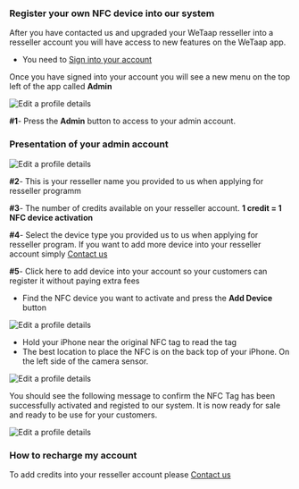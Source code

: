 ### **Register your own NFC device into our system** <a name="register-nfc-device"></a>

After you have contacted us and upgraded your WeTaap resseller into a resseller account you will have access to new features on the WeTaap app.

- You need to [Sign into your account](../tutorials/how-to-sign-in.md)

Once you have signed into your account you will see a new menu on the top left of the app called **Admin**

![Edit a profile details](../images/resseller/resseller-1.jpg)

**#1**- Press the **Admin** button to access to your admin account.

### **Presentation of your admin account** <a name="presentation-admin-account"></a>

![Edit a profile details](../images/resseller/resseller-2.jpg)

**#2**- This is your resseller name you provided to us when applying for resseller programm

**#3**- The number of credits available on your resseller account. **1 credit = 1 NFC device activation**

**#4**- Select the device type you provided us to us when applying for resseller program. If you want to add more device into your resseller account simply [Contact us](../contact-us.md)

**#5**- Click here to add device into your account so your customers can register it without paying extra fees

- Find the NFC device you want to activate and press the **Add Device** button

![Edit a profile details](../images/resseller/resseller-3.jpg)

- Hold your iPhone near the original NFC tag to read the tag
- The best location to place the NFC is on the back top of your iPhone. On the left side of the camera sensor.

![Edit a profile details](../images/resseller/resseller-4.jpg)

You should see the following message to confirm the NFC Tag has been successfully activated and registed to our system. It is now ready for sale and ready to be use for your customers.

![Edit a profile details](../images/resseller/resseller-5.jpg)

### **How to recharge my account** <a name="recharge-my-account"></a>

To add credits into your resseller account please [Contact us](../contact-us.md)